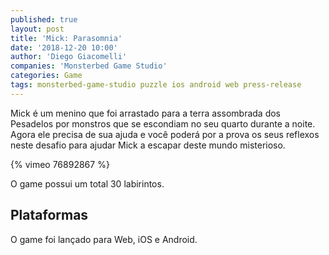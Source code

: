 ```yaml
---
published: true
layout: post
title: 'Mick: Parasomnia'
date: '2018-12-20 10:00'
author: 'Diego Giacomelli'
companies: 'Monsterbed Game Studio'
categories: Game
tags: monsterbed-game-studio puzzle ios android web press-release
---
```

Mick é um menino que foi arrastado para a terra assombrada dos Pesadelos por monstros que se escondiam no seu quarto durante a noite. Agora ele precisa de sua ajuda e você poderá por a prova os seus reflexos neste desafio para ajudar Mick a escapar deste mundo misterioso.

{% vimeo 76892867 %}

O game possui um total 30 labirintos.

## Plataformas
O game foi lançado para Web, iOS e Android.

